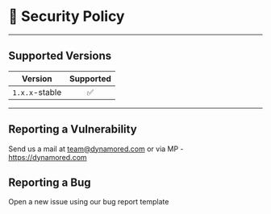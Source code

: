 # 🔐 Security Policy

---

## Supported Versions

| Version      | Supported          |
| ------------ | :----------------: |
| `1.x.x`-stable | ✅ |

---

## Reporting a Vulnerability

Send us a mail at team@dynamored.com or via MP - https://dynamored.com

## Reporting a Bug

Open a new issue using our bug report template
